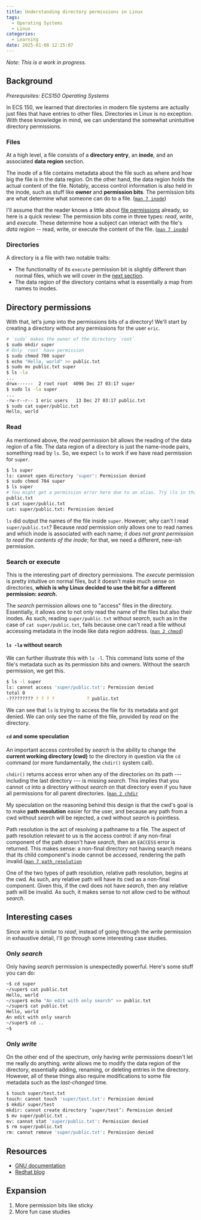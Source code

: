 ```yaml
---
title: Understanding directory permissions in Linux
tags:
  - Operating Systems
  - Linux
categories:
  - Learning
date: 2025-01-08 12:25:07
---
```



*Note: This is a work in progress.*

## Background

*Prerequisites: ECS150 Operating Systems*

In ECS 150, we learned that directories in modern file systems are actually just
files that have entries to other files. Directories in Linux is no exception.
With these knowledge in mind, we can understand the somewhat unintuitive
directory permissions.

### Files

At a high level, a file consists of a **directory entry**, an **inode**, and an
associated **data region** section.

The inode of a file contains metadata about the file such as where and how big
the file is in the data region. On the other hand, the data region holds the
actual content of the file. Notably, access control information is also held in
the inode, such as stuff like **owner** and **permission bits**. The permission
bits are what determine what someone can do to a file. ([`man 7
inode`](https://www.man7.org/linux/man-pages/man7/inode.7.html))

I'll assume that the reader knows a little about [file
permissions](https://en.wikipedia.org/wiki/File-system_permissions#POSIX_permissions)
already, so here is a quick review: The permission bits come in three types:
*read*, *write*, and *execute*. These determine how a subject can interact with
the file's *data region* -- read, write, or execute the content of the file.
([`man 7 inode`](https://www.man7.org/linux/man-pages/man7/inode.7.html))

### Directories

A directory is a file with two notable traits:
* The functionality of its `execute` permission bit is slightly different than
  normal files, which we will cover in the [next
  section](#Directory-permissions).
* The data region of the directory contains what is essentially a map from
  names to inodes.

## Directory permissions

With that, let's jump into the permissions bits of a directory! We'll start by
creating a directory without any permissions for the user `eric`.

```bash
# `sudo` makes the owner of the directory `root`
$ sudo mkdir super
# Only `root` have permission
$ sudo chmod 700 super
$ echo "Hello, world" >> public.txt
$ sudo mv public.txt super
$ ls -la
...
drwx------  2 root root  4096 Dec 27 03:17 super
$ sudo ls -la super
...
-rw-r--r-- 1 eric users   13 Dec 27 03:17 public.txt
$ sudo cat super/public.txt
Hello, world
```

### Read

As mentioned above, the *read* permission bit allows the reading of the data
region of a file. The data region of a directory is just the name-inode pairs,
something read by `ls`. So, we expect `ls` to work if we have read permission
for `super`.

```bash
$ ls super
ls: cannot open directory 'super': Permission denied
$ sudo chmod 704 super
$ ls super
# You might get a permission error here due to an alias. Try \ls in that case
public.txt
$ cat super/public.txt
cat: super/public.txt: Permission denied
```

`ls` did output the names of the file inside `super`. However, why can't I
read `super/public.txt`? Because *read* permission only allows one to
read names and which inode is associated with each name; *it does not grant
permission to read the contents of the inode*; for that, we need a different,
new-ish permission.

### Search or execute

This is the interesting part of directory permissions. The *execute* permission
is pretty intuitive on normal files, but it doesn't make much sense on
directories, **which is why Linux decided to use the bit for a different
permission: *search*.**

The *search* permission allows one to "access" files in the directory.
Essentially, it allows one to not only read the name of the files but also their
inodes. As such, reading `super/public.txt` without *search*, such as in the
case of `cat super/public.txt`, fails because one can't read a file without
accessing metadata in the inode like data region address. ([`man 2
chmod`](https://www.man7.org/linux/man-pages/man2/chmod.2.html))

#### `ls -la` without search

We can further illustrate this with `ls -l`. This command lists some of the
file's metadata such as its permission bits and owners. Without the search
permission, we get this.

```bash
$ ls -l super
ls: cannot access 'super/public.txt': Permission denied
total 0
-????????? ? ? ? ?            ? public.txt
```

We can see that `ls` is trying to access the file for its metadata and got
denied. We can only see the name of the file, provided by *read* on the
directory.

#### `cd` and some speculation

An important access controlled by *search* is the ability to change the **current
working directory (cwd)** to the directory in question via the `cd` command (or more
fundamentally, the `chdir()` system call).

`chdir()` returns access error when any of the directories on its path ---
including the last directory --- is missing *search*. This implies that you
cannot `cd` into a directory without *search* on that directory even if you have
all permissions for all parent directories. ([`man 2
chdir`](https://www.man7.org/linux/man-pages/man2/chdir.2.html)

My speculation on the reasoning behind this design is that the cwd's goal is to
make **path resolution** easier for the user, and because any path from a cwd
without *search* will be rejected, a cwd without *search* is pointless.

Path resolution is the act of resolving a pathname to a file. The aspect of path
resolution relevant to us is the access control: if any non-final component of
the path doesn't have *search*, then an `EACCESS` error is returned. This makes
sense: a non-final directory not having search means that its child component's
inode cannot be accessed, rendering the path invalid.([`man 7
path_resolution`](https://www.man7.org/linux/man-pages/man7/path_resolution.7.html)

One of the two types of path resolution, relative path resolution, begins at the
cwd. As such, any relative path will have its cwd as a non-final component.
Given this, if the cwd does not have *search*, then any relative path will be
invalid. As such, it makes sense to not allow cwd to be without *search*.

## Interesting cases

Since *write* is similar to *read*, instead of going through the *write*
permission in exhaustive detail, I'll go through some interesting case studies.

### Only *search*

Only having *search* permission is unexpectedly powerful. Here's some stuff you
can do:

```bash
~$ cd super
~/super$ cat public.txt
Hello, world
~/super$ echo "An edit with only search" >> public.txt          
~/super$ cat public.txt
Hello, world
An edit with only search
~/super$ cd ..
~$
```

### Only *write*

On the other end of the spectrum, only having *write* permissions doesn't let me
really do anything. *write* allows me to modify the data region of the
directory, essentially adding, renaming, or deleting entries in the directory.
However, all of these things also require modifications to some file metadata
such as the *last-changed* time.

```bash
$ touch super/test.txt
touch: cannot touch 'super/test.txt': Permission denied
$ mkdir super/test
mkdir: cannot create directory ‘super/test’: Permission denied
$ mv super/public.txt .
mv: cannot stat 'super/public.txt': Permission denied
$ rm super/public.txt
rm: cannot remove 'super/public.txt': Permission denied
```

## Resources

* [GNU documentation](https://www.gnu.org/software/coreutils/manual/html_node/Mode-Structure.html)
* [Redhat blog](https://www.redhat.com/en/blog/linux-file-permissions-explained)

## Expansion

1. More permission bits like sticky
2. More fun case studies

